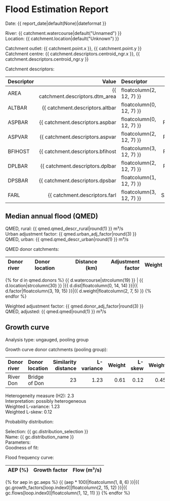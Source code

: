 # Flood Estimation Report

Date: {{ report_date|default(None)|dateformat }}

River: {{ catchment.watercourse|default("Unnamed") }}  
Location: {{ catchment.location|default("Unknown") }}

Catchment outlet: {{ catchment.point.x }}, {{ catchment.point.y }}  
Catchment centre: {{ catchment.descriptors.centroid_ngr.x }}, {{ catchment.descriptors.centroid_ngr.y }}    

Catchment descriptors:

Descriptor   |      Value | Descriptor  |      Value | Descriptor  |      Value 
:------------|-----------:|:------------|-----------:|:------------|-----------:
AREA         |{{ catchment.descriptors.dtm_area|floatcolumn(2, 12, 7) }}| FPEXT       |{{ catchment.descriptors.fpext|floatcolumn(4, 12, 7) }}| SPRHOST     |{{ catchment.descriptors.sprhost|floatcolumn(2, 12, 7) }}
ALTBAR       |{{ catchment.descriptors.altbar|floatcolumn(0, 12, 7) }}| LDP         |{{ catchment.descriptors.ldp|floatcolumn(2, 12, 7) }}| URBCONC1990 |{{ catchment.descriptors.urbconc1990|floatcolumn(3, 12, 7) }}
ASPBAR       |{{ catchment.descriptors.aspbar|floatcolumn(0, 12, 7) }}| PROPWET     |{{ catchment.descriptors.propwet|floatcolumn(2, 12, 7) }}| URBEXT1990  |{{ catchment.descriptors.urbext1990|floatcolumn(4, 12, 7) }}
ASPVAR       |{{ catchment.descriptors.aspvar|floatcolumn(2, 12, 7) }}| RMED-1H     |{{ catchment.descriptors.rmed_1h|floatcolumn(1, 12, 7) }}| URBLOC1990  |{{ catchment.descriptors.urbloc1990|floatcolumn(3, 12, 7) }}
BFIHOST      |{{ catchment.descriptors.bfihost|floatcolumn(3, 12, 7) }}| RMED-1D     |{{ catchment.descriptors.rmed_1d|floatcolumn(1, 12, 7) }}| URBCONC2000 |{{ catchment.descriptors.urbconc2000|floatcolumn(3, 12, 7) }}
DPLBAR       |{{ catchment.descriptors.dplbar|floatcolumn(2, 12, 7) }}| RMED-2D     |{{ catchment.descriptors.rmed_2d|floatcolumn(1, 12, 7) }}| URBEXT2000  |{{ catchment.descriptors.urbext2000|floatcolumn(4, 12, 7) }}
DPSBAR       |{{ catchment.descriptors.dpsbar|floatcolumn(1, 12, 7) }}| SAAR        |{{ catchment.descriptors.saar|floatcolumn(0, 12, 7) }}| URBLOC2000  |{{ catchment.descriptors.urbloc2000|floatcolumn(3, 12, 7) }}
FARL         |{{ catchment.descriptors.farl|floatcolumn(3, 12, 7) }}| SAAR4170    |{{ catchment.descriptors.saar4170|floatcolumn(0, 12, 7) }}

## Median annual flood (QMED) 
                  
QMED, rural: {{ qmed.qmed_descr_rural|round(1) }} m³/s  
Urban adjustment factor: {{ qmed.urban_adj_factor|round(3) }}   
QMED, urban: {{ qmed.qmed_descr_urban|round(1) }} m³/s

QMED donor catchments:

Donor river         | Donor location                 | Distance (km)| Adjustment factor | Weight
:-------------------|:-------------------------------|-------------:|------------------:|------:
{% for d in qmed.donors %}
{{ d.watercourse|strcolumn(19) }} | {{ d.location|strcolumn(30) }} |{{ d.dist|floatcolumn(0, 14, 14) }}|{{ d.factor|floatcolumn(3, 19, 15) }}|{{ d.weight|floatcolumn(2, 7, 5) }}
{% endfor %}

Weighted adjustment factor: {{ qmed.donor_adj_factor|round(3) }}  
QMED, adjusted: {{ qmed.qmed|round(1) }} m³/s

## Growth curve

Analysis type: ungauged, pooling group

Growth curve donor catchments (pooling group):

Donor river | Donor location | Similarity distance | L-variance | Weight | L-skew | Weight
:-----------|:---------------|--------------------:|-----------:|-------:|-------:|------:
River Don   | Bridge of Don  |                  23 |       1.23 |   0.61 |   0.12 |   0.45

Heterogeneity measure (H2): 2.3  
Interpretation: possibly heterogeneous  
Weighted L-variance: 1.23  
Weighted L-skew: 0.12

Probability distribution:

Selection: {{ gc.distribution_selection }}  
Name: {{ gc.distribution_name }}  
Parameters:  
Goodness of fit:  

Flood frequency curve:

AEP (%) | Growth factor | Flow (m³/s)
-------:|--------------:|-----------:
{% for aep in gc.aeps %}
{{ (aep * 100)|floatcolumn(1, 8, 6) }}|{{ gc.growth_factors[loop.index0]|floatcolumn(2, 15, 12) }}|{{ gc.flows[loop.index0]|floatcolumn(1, 12, 11) }}
{% endfor %}
